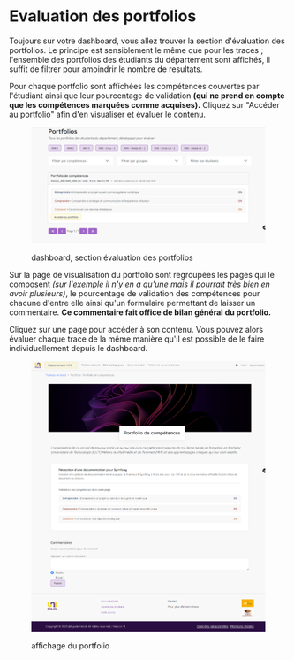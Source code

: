 # Evaluation des portfolios

Toujours sur votre dashboard, vous allez trouver la section d'évaluation des portfolios. Le principe est sensiblement le même que pour les traces ; l'ensemble des portfolios des étudiants du département sont affichés, il suffit de filtrer pour amoindrir le nombre de resultats.&#x20;

Pour chaque portfolio sont affichées les compétences couvertes par l'étudiant ainsi que leur pourcentage de validation **(qui ne prend en compte que les compétences marquées comme acquises).** Cliquez sur "Accéder au portfolio" afin d'en visualiser et évaluer le contenu.

<figure><img src="../../.gitbook/assets/eval_portfolio1.png" alt=""><figcaption><p>dashboard, section évaluation des portfolios</p></figcaption></figure>

Sur la page de visualisation du portfolio sont regroupées les pages qui le composent _(sur l'exemple il n'y en a qu'une mais il pourrait très bien en avoir plusieurs)_, le pourcentage de validation des compétences pour chacune d'entre elle ainsi qu'un formulaire permettant de laisser un commentaire. **Ce commentaire fait office de bilan général du portfolio.**&#x20;

Cliquez sur une page pour accéder à son contenu. Vous pouvez alors évaluer chaque trace de la même manière qu'il est possible de le faire individuellement depuis le dashboard.

<figure><img src="../../.gitbook/assets/eval_portfolio2.png" alt=""><figcaption><p>affichage du portfolio</p></figcaption></figure>
